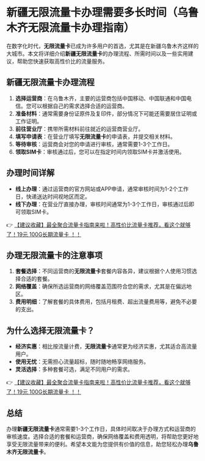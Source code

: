# 新疆无限流量卡办理需要多长时间（乌鲁木齐无限流量卡办理指南）

在数字化时代，**无限流量卡**已成为许多用户的首选，尤其是在新疆乌鲁木齐这样的大城市。本文将详细介绍**新疆无限流量卡**的办理流程、所需时间以及一些实用建议，帮助您快速获取高性价比的流量服务。

## 新疆无限流量卡办理流程

1. **选择运营商**：在乌鲁木齐，主要的运营商包括中国移动、中国联通和中国电信。您可以根据自己的需求选择合适的运营商。
2. **准备材料**：通常需要身份证原件及复印件，部分情况下可能还需要居住证明或工作证明。
3. **前往营业厅**：携带所需材料前往就近的运营商营业厅。
4. **填写申请表**：在营业厅填写**无限流量卡**的申请表，并提交相关材料。
5. **等待审核**：运营商会对您的申请进行审核，通常需要1-3个工作日。
6. **领取SIM卡**：审核通过后，您可以在指定时间内领取SIM卡并激活使用。

## 办理时间详解

- **线上办理**：通过运营商的官方网站或APP申请，通常审核时间为1-2个工作日，快递送达时间视地区而定。
- **线下办理**：在营业厅直接办理，审核时间通常为1-3个工作日，审核通过后即可领取SIM卡。

👉 [【建议收藏】最全聚合流量卡指南来啦！高性价比流量卡推荐，看这个就够了！19元 100G长期流量卡 ！！](https://bit.ly/Liuliangka)

## 办理无限流量卡的注意事项

1. **套餐选择**：不同运营商的**无限流量卡**套餐内容各异，建议根据个人使用习惯选择合适的套餐。
2. **网络覆盖**：确保所选运营商的网络覆盖范围符合您的需求，尤其是在偏远地区。
3. **费用明细**：了解套餐的具体费用，包括月租费、超出流量费用等，避免不必要的支出。

## 为什么选择无限流量卡？

- **经济实惠**：相比按流量计费，**无限流量卡**通常更为经济实惠，尤其适合高流量用户。
- **使用无忧**：无需担心流量超标，随时随地畅享网络服务。
- **灵活选择**：多种套餐可选，满足不同用户的需求。

👉 [【建议收藏】最全聚合流量卡指南来啦！高性价比流量卡推荐，看这个就够了！19元 100G长期流量卡 ！！](https://bit.ly/Liuliangka)

## 总结

办理**新疆无限流量卡**通常需要1-3个工作日，具体时间取决于办理方式和运营商的审核速度。选择合适的套餐和运营商，确保网络覆盖和费用透明，将帮助您更好地享受无限流量带来的便利。希望本文能为您提供有价值的信息，助您轻松办理**乌鲁木齐无限流量卡**。